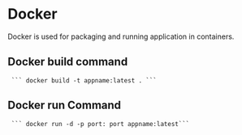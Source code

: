 # Docker
  Docker is used for packaging and running application in containers.
  ## Docker build command 

     ``` docker build -t appname:latest . ```
  ## Docker run Command
     ``` docker run -d -p port: port appname:latest```
